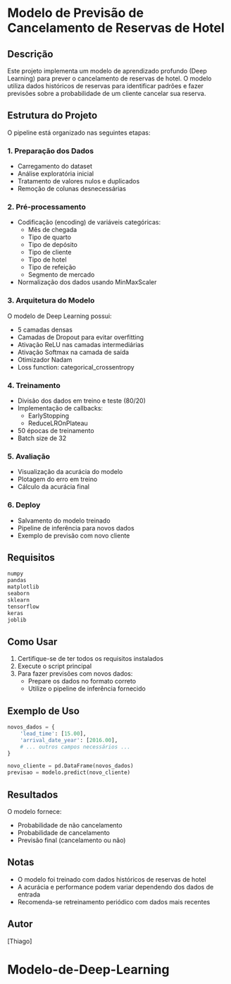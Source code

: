 # Modelo de Previsão de Cancelamento de Reservas de Hotel

## Descrição
Este projeto implementa um modelo de aprendizado profundo (Deep Learning) para prever o cancelamento de reservas de hotel. O modelo utiliza dados históricos de reservas para identificar padrões e fazer previsões sobre a probabilidade de um cliente cancelar sua reserva.

## Estrutura do Projeto
O pipeline está organizado nas seguintes etapas:

### 1. Preparação dos Dados
- Carregamento do dataset
- Análise exploratória inicial
- Tratamento de valores nulos e duplicados
- Remoção de colunas desnecessárias

### 2. Pré-processamento
- Codificação (encoding) de variáveis categóricas:
  - Mês de chegada
  - Tipo de quarto
  - Tipo de depósito
  - Tipo de cliente
  - Tipo de hotel
  - Tipo de refeição
  - Segmento de mercado
- Normalização dos dados usando MinMaxScaler

### 3. Arquitetura do Modelo
O modelo de Deep Learning possui:
- 5 camadas densas
- Camadas de Dropout para evitar overfitting
- Ativação ReLU nas camadas intermediárias
- Ativação Softmax na camada de saída
- Otimizador Nadam
- Loss function: categorical_crossentropy

### 4. Treinamento
- Divisão dos dados em treino e teste (80/20)
- Implementação de callbacks:
  - EarlyStopping
  - ReduceLROnPlateau
- 50 épocas de treinamento
- Batch size de 32

### 5. Avaliação
- Visualização da acurácia do modelo
- Plotagem do erro em treino
- Cálculo da acurácia final

### 6. Deploy
- Salvamento do modelo treinado
- Pipeline de inferência para novos dados
- Exemplo de previsão com novo cliente

## Requisitos
```python
numpy
pandas
matplotlib
seaborn
sklearn
tensorflow
keras
joblib
```

## Como Usar
1. Certifique-se de ter todos os requisitos instalados
2. Execute o script principal
3. Para fazer previsões com novos dados:
   - Prepare os dados no formato correto
   - Utilize o pipeline de inferência fornecido

## Exemplo de Uso
```python
novos_dados = {
    'lead_time': [15.00],
    'arrival_date_year': [2016.00],
    # ... outros campos necessários ...
}

novo_cliente = pd.DataFrame(novos_dados)
previsao = modelo.predict(novo_cliente)
```

## Resultados
O modelo fornece:
- Probabilidade de não cancelamento
- Probabilidade de cancelamento
- Previsão final (cancelamento ou não)

## Notas
- O modelo foi treinado com dados históricos de reservas de hotel
- A acurácia e performance podem variar dependendo dos dados de entrada
- Recomenda-se retreinamento periódico com dados mais recentes

## Autor
[Thiago]


# Modelo-de-Deep-Learning
